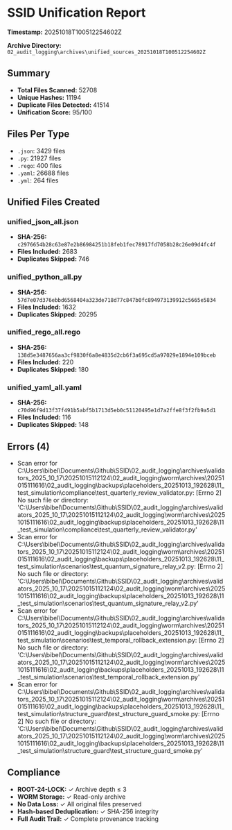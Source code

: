 # SSID Unification Report

**Timestamp:** 20251018T100512254602Z

**Archive Directory:** `02_audit_logging\archives\unified_sources_20251018T100512254602Z`

## Summary

- **Total Files Scanned:** 52708
- **Unique Hashes:** 11194
- **Duplicate Files Detected:** 41514
- **Unification Score:** 95/100

## Files Per Type

- `.json`: 3429 files
- `.py`: 21927 files
- `.rego`: 400 files
- `.yaml`: 26688 files
- `.yml`: 264 files

## Unified Files Created

### unified_json_all.json

- **SHA-256:** `c2976654b28c63e87e2b86984251b18feb1fec78917fd7058b28c26e09d4fc4f`
- **Files Included:** 2683
- **Duplicates Skipped:** 746

### unified_python_all.py

- **SHA-256:** `57d7e07d376ebbd6568404a323de718d77c847b0fc894973139912c5665e5834`
- **Files Included:** 1632
- **Duplicates Skipped:** 20295

### unified_rego_all.rego

- **SHA-256:** `138d5e3487656aa3cf9830f6a8e4835d2cb6f3a695cd5a97029e1894e109bceb`
- **Files Included:** 220
- **Duplicates Skipped:** 180

### unified_yaml_all.yaml

- **SHA-256:** `c70d96f9d13f37f491b5abf5b1713d5eb0c51120495e1d7a2ffe8f3f2fb9a5d1`
- **Files Included:** 116
- **Duplicates Skipped:** 148


## Errors (4)

- Scan error for C:\Users\bibel\Documents\Github\SSID\02_audit_logging\archives\validators_2025_10_17\20251015112124\02_audit_logging\worm\archives\20251015111616\02_audit_logging\backups\placeholders_20251013_192628\11_test_simulation\compliance\test_quarterly_review_validator.py: [Errno 2] No such file or directory: 'C:\\Users\\bibel\\Documents\\Github\\SSID\\02_audit_logging\\archives\\validators_2025_10_17\\20251015112124\\02_audit_logging\\worm\\archives\\20251015111616\\02_audit_logging\\backups\\placeholders_20251013_192628\\11_test_simulation\\compliance\\test_quarterly_review_validator.py'
- Scan error for C:\Users\bibel\Documents\Github\SSID\02_audit_logging\archives\validators_2025_10_17\20251015112124\02_audit_logging\worm\archives\20251015111616\02_audit_logging\backups\placeholders_20251013_192628\11_test_simulation\scenarios\test_quantum_signature_relay_v2.py: [Errno 2] No such file or directory: 'C:\\Users\\bibel\\Documents\\Github\\SSID\\02_audit_logging\\archives\\validators_2025_10_17\\20251015112124\\02_audit_logging\\worm\\archives\\20251015111616\\02_audit_logging\\backups\\placeholders_20251013_192628\\11_test_simulation\\scenarios\\test_quantum_signature_relay_v2.py'
- Scan error for C:\Users\bibel\Documents\Github\SSID\02_audit_logging\archives\validators_2025_10_17\20251015112124\02_audit_logging\worm\archives\20251015111616\02_audit_logging\backups\placeholders_20251013_192628\11_test_simulation\scenarios\test_temporal_rollback_extension.py: [Errno 2] No such file or directory: 'C:\\Users\\bibel\\Documents\\Github\\SSID\\02_audit_logging\\archives\\validators_2025_10_17\\20251015112124\\02_audit_logging\\worm\\archives\\20251015111616\\02_audit_logging\\backups\\placeholders_20251013_192628\\11_test_simulation\\scenarios\\test_temporal_rollback_extension.py'
- Scan error for C:\Users\bibel\Documents\Github\SSID\02_audit_logging\archives\validators_2025_10_17\20251015112124\02_audit_logging\worm\archives\20251015111616\02_audit_logging\backups\placeholders_20251013_192628\11_test_simulation\structure_guard\test_structure_guard_smoke.py: [Errno 2] No such file or directory: 'C:\\Users\\bibel\\Documents\\Github\\SSID\\02_audit_logging\\archives\\validators_2025_10_17\\20251015112124\\02_audit_logging\\worm\\archives\\20251015111616\\02_audit_logging\\backups\\placeholders_20251013_192628\\11_test_simulation\\structure_guard\\test_structure_guard_smoke.py'

## Compliance

- **ROOT-24-LOCK:** ✓ Archive depth ≤ 3
- **WORM Storage:** ✓ Read-only archive
- **No Data Loss:** ✓ All original files preserved
- **Hash-based Deduplication:** ✓ SHA-256 integrity
- **Full Audit Trail:** ✓ Complete provenance tracking
